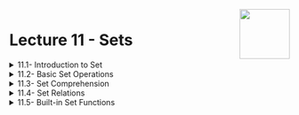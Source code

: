 <img align="right" width="90" height="90" src="https://github.com/cs-MohamedAyman/Computer-Science-Textbooks/blob/master/logos/python.jpg">

# Lecture 11 - Sets

<details>
	<summary>11.1- Introduction to Set</summary>

</details>

<details>
	<summary>11.2- Basic Set Operations</summary>

</details>

<details>
	<summary>11.3- Set Comprehension</summary>

</details>

<details>
	<summary>11.4- Set Relations</summary>

</details>

<details>
	<summary>11.5- Built-in Set Functions</summary>

</details>

